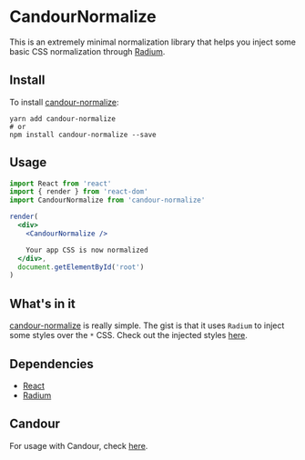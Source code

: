 # CandourNormalize

This is an extremely minimal normalization library that helps you inject
some basic CSS normalization through [Radium](https://formidable.com/open-source/radium/).

## Install

To install [candour-normalize](https://github.com/candourpro/normalize):
```
yarn add candour-normalize
# or
npm install candour-normalize --save
```

## Usage

```jsx
import React from 'react'
import { render } from 'react-dom'
import CandourNormalize from 'candour-normalize'

render(
  <div>
    <CandourNormalize />

    Your app CSS is now normalized
  </div>,
  document.getElementById('root')
)
```

## What's in it

[candour-normalize](https://github.com/candourpro/normalize) is really simple.
The gist is that it uses `Radium` to inject some styles over the `*` CSS. Check
out the injected styles
[here](https://github.com/candourpro/normalize/blob/master/lib/rules.js).

## Dependencies

- [React](https://reactjs.org)
- [Radium](https://formidable.com/open-source/radium/)

## Candour

For usage with Candour, check [here](https://candour.pro/docs/getting-started/normalize).
